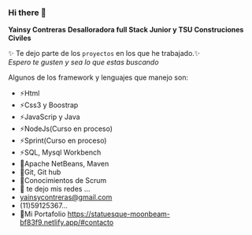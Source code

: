 ### Hi there 👋


**Yainsy Contreras**
**Desalloradora full Stack Junior y TSU Construciones Civiles**

✨ Te dejo parte de los `proyectos` en los que he trabajado.✨                                                        
_Espero te gusten y sea lo que estas buscando_

Algunos de los framework y lenguajes que manejo son:

-  ⚡Html
-  ⚡Css3 y Boostrap
-  ⚡JavaScrip y Java
-  ⚡NodeJs(Curso en proceso)
-  ⚡Sprint(Curso en proceso)
-  ⚡SQL, Mysql Workbench
-  🌱Apache NetBeans, Maven
-  🌱Git, Git hub
-  🌱Conocimientos de Scrum
- 💬 te dejo mis redes ...
- yainsycontreras@gmail.com
- (11)59125367...
- 💬Mi Portafolio https://statuesque-moonbeam-bf83f9.netlify.app/#contacto



